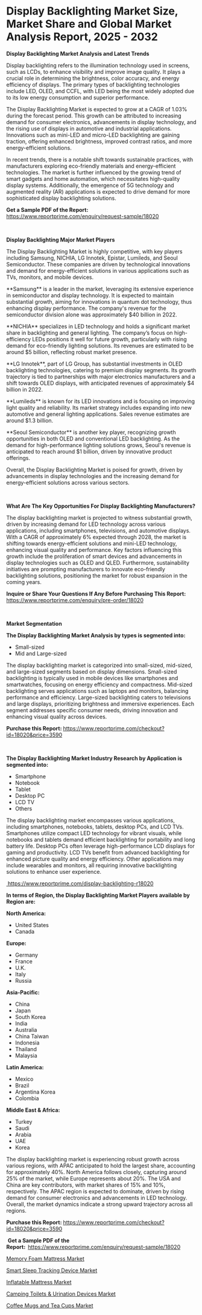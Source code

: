 <p><h1>Display Backlighting Market Size, Market Share and Global Market Analysis Report, 2025 - 2032</h1></p><p><strong>Display Backlighting Market Analysis and Latest Trends</strong></p>
<p><p>Display backlighting refers to the illumination technology used in screens, such as LCDs, to enhance visibility and improve image quality. It plays a crucial role in determining the brightness, color accuracy, and energy efficiency of displays. The primary types of backlighting technologies include LED, OLED, and CCFL, with LED being the most widely adopted due to its low energy consumption and superior performance.</p><p>The Display Backlighting Market is expected to grow at a CAGR of 1.03% during the forecast period. This growth can be attributed to increasing demand for consumer electronics, advancements in display technology, and the rising use of displays in automotive and industrial applications. Innovations such as mini-LED and micro-LED backlighting are gaining traction, offering enhanced brightness, improved contrast ratios, and more energy-efficient solutions.</p><p>In recent trends, there is a notable shift towards sustainable practices, with manufacturers exploring eco-friendly materials and energy-efficient technologies. The market is further influenced by the growing trend of smart gadgets and home automation, which necessitates high-quality display systems. Additionally, the emergence of 5G technology and augmented reality (AR) applications is expected to drive demand for more sophisticated display backlighting solutions.</p></p>
<p><strong>Get a Sample PDF of the Report:&nbsp;</strong> <a href="https://www.reportprime.com/enquiry/request-sample/18020?utm_campaign=1848&utm_medium=2&utm_source=Github&utm_content=ia&utm_term=24032025&utm_id=display-backlighting">https://www.reportprime.com/enquiry/request-sample/18020</a></p>
<p>&nbsp;</p>
<p><strong>Display Backlighting Major Market Players</strong></p>
<p><p>The Display Backlighting Market is highly competitive, with key players including Samsung, NICHIA, LG Innotek, Epistar, Lumileds, and Seoul Semiconductor. These companies are driven by technological innovations and demand for energy-efficient solutions in various applications such as TVs, monitors, and mobile devices.</p><p>**Samsung** is a leader in the market, leveraging its extensive experience in semiconductor and display technology. It is expected to maintain substantial growth, aiming for innovations in quantum dot technology, thus enhancing display performance. The company's revenue for the semiconductor division alone was approximately $40 billion in 2022.</p><p>**NICHIA** specializes in LED technology and holds a significant market share in backlighting and general lighting. The company’s focus on high-efficiency LEDs positions it well for future growth, particularly with rising demand for eco-friendly lighting solutions. Its revenues are estimated to be around $5 billion, reflecting robust market presence.</p><p>**LG Innotek**, part of LG Group, has substantial investments in OLED backlighting technologies, catering to premium display segments. Its growth trajectory is tied to partnerships with major electronics manufacturers and a shift towards OLED displays, with anticipated revenues of approximately $4 billion in 2022.</p><p>**Lumileds** is known for its LED innovations and is focusing on improving light quality and reliability. Its market strategy includes expanding into new automotive and general lighting applications. Sales revenue estimates are around $1.3 billion.</p><p>**Seoul Semiconductor** is another key player, recognizing growth opportunities in both OLED and conventional LED backlighting. As the demand for high-performance lighting solutions grows, Seoul's revenue is anticipated to reach around $1 billion, driven by innovative product offerings.</p><p>Overall, the Display Backlighting Market is poised for growth, driven by advancements in display technologies and the increasing demand for energy-efficient solutions across various sectors.</p></p>
<p>&nbsp;</p>
<p><strong>What Are The Key Opportunities For Display Backlighting Manufacturers?</strong></p>
<p><p>The display backlighting market is projected to witness substantial growth, driven by increasing demand for LED technology across various applications, including smartphones, televisions, and automotive displays. With a CAGR of approximately 6% expected through 2028, the market is shifting towards energy-efficient solutions and mini-LED technology, enhancing visual quality and performance. Key factors influencing this growth include the proliferation of smart devices and advancements in display technologies such as OLED and QLED. Furthermore, sustainability initiatives are prompting manufacturers to innovate eco-friendly backlighting solutions, positioning the market for robust expansion in the coming years.</p></p>
<p><strong>Inquire or Share Your Questions If Any Before Purchasing This Report:</strong> <a href="https://www.reportprime.com/enquiry/pre-order/18020?utm_campaign=1848&utm_medium=2&utm_source=Github&utm_content=ia&utm_term=24032025&utm_id=display-backlighting">https://www.reportprime.com/enquiry/pre-order/18020</a></p>
<p>&nbsp;</p>
<p><strong>Market Segmentation</strong></p>
<p><strong>The Display Backlighting Market Analysis by types is segmented into:</strong></p>
<p><ul><li>Small-sized</li><li>Mid and Large-sized</li></ul></p>
<p><p>The display backlighting market is categorized into small-sized, mid-sized, and large-sized segments based on display dimensions. Small-sized backlighting is typically used in mobile devices like smartphones and smartwatches, focusing on energy efficiency and compactness. Mid-sized backlighting serves applications such as laptops and monitors, balancing performance and efficiency. Large-sized backlighting caters to televisions and large displays, prioritizing brightness and immersive experiences. Each segment addresses specific consumer needs, driving innovation and enhancing visual quality across devices.</p></p>
<p><strong>Purchase this Report:&nbsp;</strong><a href="https://www.reportprime.com/checkout?id=18020&price=3590&utm_campaign=1848&utm_medium=2&utm_source=Github&utm_content=ia&utm_term=24032025&utm_id=display-backlighting">https://www.reportprime.com/checkout?id=18020&price=3590</a></p>
<p>&nbsp;</p>
<p><strong>The Display Backlighting Market Industry Research by Application is segmented into:</strong></p>
<p><ul><li>Smartphone</li><li>Notebook</li><li>Tablet</li><li>Desktop PC</li><li>LCD TV</li><li>Others</li></ul></p>
<p><p>The display backlighting market encompasses various applications, including smartphones, notebooks, tablets, desktop PCs, and LCD TVs. Smartphones utilize compact LED technology for vibrant visuals, while notebooks and tablets demand efficient backlighting for portability and long battery life. Desktop PCs often leverage high-performance LCD displays for gaming and productivity. LCD TVs benefit from advanced backlighting for enhanced picture quality and energy efficiency. Other applications may include wearables and monitors, all requiring innovative backlighting solutions to enhance user experience.</p></p>
<p><a href="https://www.reportprime.com/display-backlighting-r18020?utm_campaign=1848&utm_medium=2&utm_source=Github&utm_content=ia&utm_term=24032025&utm_id=display-backlighting">&nbsp;https://www.reportprime.com/display-backlighting-r18020</a></p>
<p><strong>In terms of Region, the Display Backlighting Market Players available by Region are:</strong></p>
<p>
    <p> <strong> North America: </strong>
        <ul>
            <li>United States</li>
            <li>Canada</li>
        </ul>
        </p> 
    <p> <strong> Europe: </strong>
        <ul>
            <li>Germany</li>
            <li>France</li>
            <li>U.K.</li>
            <li>Italy</li>
            <li>Russia</li>
        </ul>
        </p> 
    <p> <strong> Asia-Pacific: </strong>
        <ul>
            <li>China</li>
            <li>Japan</li>
            <li>South Korea</li>
            <li>India</li>
            <li>Australia</li>
            <li>China Taiwan</li>
            <li>Indonesia</li>
            <li>Thailand</li>
            <li>Malaysia</li>
        </ul>
        </p> 
    <p> <strong> Latin America: </strong>
        <ul>
            <li>Mexico</li>
            <li>Brazil</li>
            <li>Argentina Korea</li>
            <li>Colombia</li>
        </ul>
        </p> 
    <p> <strong> Middle East & Africa: </strong>
        <ul>
            <li>Turkey</li>
            <li>Saudi</li>
            <li>Arabia</li>
            <li>UAE</li>
            <li>Korea</li>
        </ul>
    </p>
    </p>
<p><p>The display backlighting market is experiencing robust growth across various regions, with APAC anticipated to hold the largest share, accounting for approximately 40%. North America follows closely, capturing around 25% of the market, while Europe represents about 20%. The USA and China are key contributors, with market shares of 15% and 10%, respectively. The APAC region is expected to dominate, driven by rising demand for consumer electronics and advancements in LED technology. Overall, the market dynamics indicate a strong upward trajectory across all regions.</p></p>
<p><strong>Purchase this Report: </strong><a href="https://www.reportprime.com/checkout?id=18020&price=3590&utm_campaign=1848&utm_medium=2&utm_source=Github&utm_content=ia&utm_term=24032025&utm_id=display-backlighting">https://www.reportprime.com/checkout?id=18020&price=3590</a></p>
<p>&nbsp;<strong>Get a Sample PDF of the Report:&nbsp;&nbsp;</strong><a href="https://www.reportprime.com/enquiry/request-sample/18020?utm_campaign=1848&utm_medium=2&utm_source=Github&utm_content=ia&utm_term=24032025&utm_id=display-backlighting">https://www.reportprime.com/enquiry/request-sample/18020</a></p>
<p><strong></strong></p>
<p><p><a href="https://github.com/jemalapoilly/Market-Research-Report-List-1/blob/main/memory-foam-mattress-market.md?utm_campaign=1848&utm_medium=2&utm_source=Github&utm_content=ia&utm_term=24032025&utm_id=display-backlighting">Memory Foam Mattress Market</a></p><p><a href="https://github.com/leolamarnal9/Market-Research-Report-List-1/blob/main/smart-sleep-tracking-device-market.md?utm_campaign=1848&utm_medium=2&utm_source=Github&utm_content=ia&utm_term=24032025&utm_id=display-backlighting">Smart Sleep Tracking Device Market</a></p><p><a href="https://github.com/oatisorenscl/Market-Research-Report-List-1/blob/main/inflatable-mattress-market.md?utm_campaign=1848&utm_medium=2&utm_source=Github&utm_content=ia&utm_term=24032025&utm_id=display-backlighting">Inflatable Mattress Market</a></p><p><a href="https://github.com/matotwipff14/Market-Research-Report-List-1/blob/main/camping-toilets-urination-devices-market.md?utm_campaign=1848&utm_medium=2&utm_source=Github&utm_content=ia&utm_term=24032025&utm_id=display-backlighting">Camping Toilets & Urination Devices Market</a></p><p><a href="https://github.com/norbyboyse4d/Market-Research-Report-List-1/blob/main/coffee-mugs-and-tea-cups-market.md?utm_campaign=1848&utm_medium=2&utm_source=Github&utm_content=ia&utm_term=24032025&utm_id=display-backlighting">Coffee Mugs and Tea Cups Market</a></p></p>